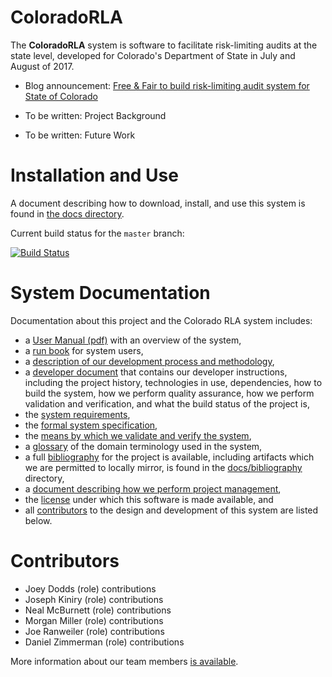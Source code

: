 ColoradoRLA
===========

The **ColoradoRLA** system is software to facilitate risk-limiting
audits at the state level, developed for Colorado's Department of
State in July and August of 2017.

* Blog announcement: [Free & Fair to build risk-limiting audit system for State of Colorado](http://freeandfair.us/blog/risk-limiting-audits/)

* To be written: Project Background

* To be written: Future Work

Installation and Use
====================

A document describing how to download, install, and use this system is
found in [the docs directory](docs/15_installation.md).

Current build status for the `master` branch:

[![Build Status](https://travis-ci.org/FreeAndFair/ColoradoRLA.svg?branch=master)](https://travis-ci.org/FreeAndFair/ColoradoRLA)

System Documentation
====================

Documentation about this project and the Colorado RLA system includes:
* a [User Manual (pdf)](docs/User%20Manual%20F%26F%20RLA%20Tool.pdf) with an overview of the system,
* a [run book](docs/Run%20Book%20F%26F%20RLA%20Tool.pdf) for system users,
* a [description of our development process and methodology](docs/35_methodology.md),
* a [developer document](docs/25_developer.md) that contains our
  developer instructions, including the project history, technologies
  in use, dependencies, how to build the system, how we perform
  quality assurance, how we perform validation and verification, and
  what the build status of the project is,
* the [system requirements](docs/50_requirements.md),
* the [formal system specification](docs/55_specification.md),
* the [means by which we validate and verify the system](docs/40_v_and_v.md),
* a [glossary](docs/89_glossary.md) of the domain terminology used in the system,
* a full [bibliography](docs/99_bibliography.md) for the project is
  available, including artifacts which we are permitted to locally
  mirror, is found in the [docs/bibliography](docs/99_bibliography.md)
  directory,
* a [document describing how we perform project management](docs/30_project_management.md),
* the [license](#license) under which this software is made available, and
* all [contributors](#contributors) to the design and development of
  this system are listed below.

Contributors
============

* Joey Dodds (role) contributions
* Joseph Kiniry (role) contributions
* Neal McBurnett (role) contributions
* Morgan Miller (role) contributions
* Joe Ranweiler (role) contributions
* Daniel Zimmerman (role) contributions

More information about our team members [is available](docs/10_team.md).
